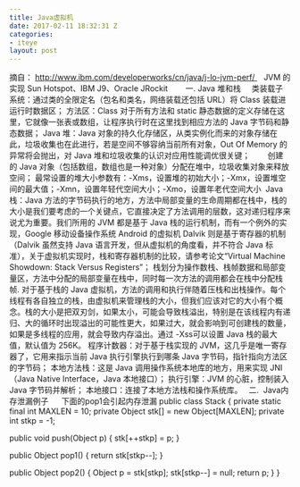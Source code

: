 ```yaml
---
title: Java虚拟机
date: 2017-02-11 18:32:31 Z
categories:
- iteye
layout: post
---
```


摘自： http://www.ibm.com/developerworks/cn/java/j-lo-jvm-perf/    JVM 的实现 Sun Hotspot、IBM J9、Oracle JRockit        一. Java 堆和栈     类装载子系统：通过类的全限定名（包名和类名，网络装载还包括 URL）将 Class 装载进运行时数据区； 方法区：Class 对于所有方法和 static 静态数据的定义存储在这里，它就像一张表或数组，让程序执行时在这里找到相应方法的 Java 字节码和静态数据； Java 堆：Java 对象的持久化存储区，从类实例化而来的对象存储在此，垃圾收集也在此进行，若是空间不够容纳当前所有对象，Out Of Memory 的异常将会抛出，对 Java 堆和垃圾收集的认识对应用性能调优很关键；        创建的 Java 对象（包括数组，数组也是一种对象）分配在堆中，垃圾收集对象来释放空间； 最常设置的堆大小参数有：-Xms，设置堆的初始大小；-Xmx，设置堆空间的最大值；-Xmn，设置年轻代空间大小；-Xmo，设置年老代空间大小  Java 栈：Java 方法的字节码执行的地方，方法中局部变量的生命周期都在栈中，栈的大小是我们要考虑的一个关键点，它直接决定了方法调用的层数，这对递归程序来说尤为重要。我们所用的 JVM 都是基于 Java 栈的运行机制，而有一个例外的实现，Google 移动设备操作系统 Android 的虚拟机 Dalvik 则是基于寄存器的机制（Dalvik 虽然支持 Java 语言开发，但从虚拟机的角度看，并不符合 Java 标准），关于虚拟机实现时，栈和寄存器机制的比较，请参考论文“Virtual Machine Showdown: Stack Versus Registers”； 栈划分为操作数栈、栈帧数据和局部变量区，方法中分配的局部变量在栈中，同时每一次方法的调用都会在栈中分配栈帧. 对于基于栈的 Java 虚拟机，方法的调用和执行伴随着压栈和出栈操作。每个线程有各自独立的栈，由虚拟机来管理栈的大小，但我们应该对它的大小有个概念。栈的大小是把双刃剑，如果太小，可能会导致栈溢出，特别是在该线程内有递归、大的循环时出现溢出的可能性更大，如果过大，就会影响到可创建栈的数量，如果是多线程的应用，就会导致内存溢出。通过 -Xss可以设置 Java 栈的最大值，默认值为 256K。 程序计数器：对于基于栈实现的 JVM，这几乎是唯一寄存器了，它用来指示当前 Java 执行引擎执行到哪条 Java 字节码，指针指向方法区的字节码； 本地方法栈：这是 Java 调用操作系统本地库的地方，用来实现 JNI（Java Native Interface，Java 本地接口）； 执行引擎：JVM 的心脏，控制装入 Java 字节码并解析； 本地接口：连接了本地方法栈和操作系统库。   二.  Java内存泄漏例子      下面的pop1会引起内存泄漏  public class Stack { 
  private static final int MAXLEN = 10; 
  private Object stk[] = new Object[MAXLEN]; 
  private int stkp = -1; 

  public void push(Object p) { 
    stk[++stkp] = p; 
  } 
 
  public Object pop1() { 
    return stk[stkp--]; 
  } 
  
  public Object pop2() { 
    Object p = stk[stkp]; 
    stk[stkp--] = null;
    return p; 
  } 
 }    